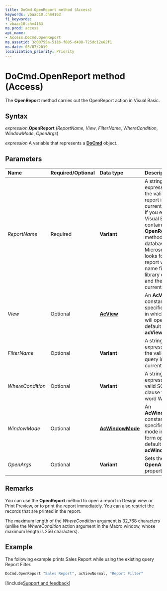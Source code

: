 ```yaml
---
title: DoCmd.OpenReport method (Access)
keywords: vbaac10.chm4163
f1_keywords:
- vbaac10.chm4163
ms.prod: access
api_name:
- Access.DoCmd.OpenReport
ms.assetid: 3c08755a-5116-f085-d498-725dc12e62f1
ms.date: 03/07/2019
localization_priority: Priority
---
```



# DoCmd.OpenReport method (Access)

The **OpenReport** method carries out the OpenReport action in Visual Basic.


## Syntax

_expression_.**OpenReport** (_ReportName_, _View_, _FilterName_, _WhereCondition_, _WindowMode_, _OpenArgs_)

_expression_ A variable that represents a **[DoCmd](Access.DoCmd.md)** object.


## Parameters

|Name|Required/Optional|Data type|Description|
|:-----|:-----|:-----|:-----|
| _ReportName_|Required|**Variant**|A string expression that's the valid name of a report in the current database. If you execute Visual Basic code containing the **OpenReport** method in a library database, Microsoft Access looks for the report with this name first in the library database, and then in the current database.|
| _View_|Optional|**[AcView](Access.AcView.md)**|An **AcView** constant that specifies the view in which the report will open. The default value is **acViewNormal**.|
| _FilterName_|Optional|**Variant**|A string expression that's the valid name of a query in the current database.|
| _WhereCondition_|Optional|**Variant**|A string expression that's a valid SQL WHERE clause without the word WHERE.|
| _WindowMode_|Optional|**[AcWindowMode](Access.AcWindowMode.md)**|An **AcWindowMode** constant that specifies the mode in which the form opens. The default value is **acWindowNormal**.|
| _OpenArgs_|Optional|**Variant**|Sets the **OpenArgs** property.|

## Remarks

You can use the **OpenReport** method to open a report in Design view or Print Preview, or to print the report immediately. You can also restrict the records that are printed in the report.

The maximum length of the _WhereCondition_ argument is 32,768 characters (unlike the _WhereCondition_ action argument in the Macro window, whose maximum length is 256 characters).


## Example

The following example prints Sales Report while using the existing query Report Filter.

```vb
DoCmd.OpenReport "Sales Report", acViewNormal, "Report Filter"
```




[!include[Support and feedback](~/includes/feedback-boilerplate.md)]
